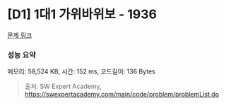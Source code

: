 # [D1] 1대1 가위바위보 - 1936 

[문제 링크](https://swexpertacademy.com/main/code/problem/problemDetail.do?contestProbId=AV5PjKXKALcDFAUq) 

### 성능 요약

메모리: 58,524 KB, 시간: 152 ms, 코드길이: 136 Bytes



> 출처: SW Expert Academy, https://swexpertacademy.com/main/code/problem/problemList.do